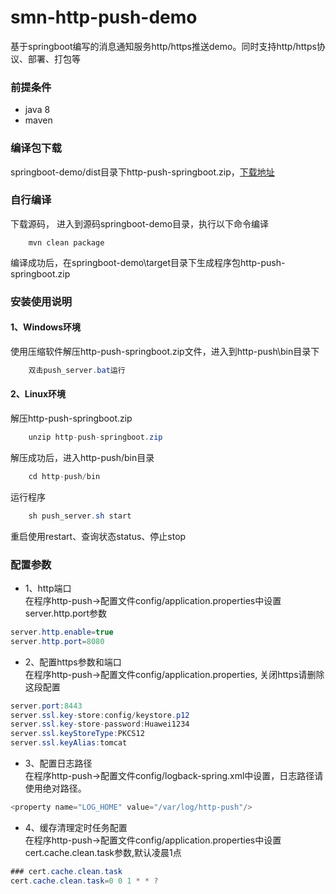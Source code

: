 # smn-http-push-demo
基于springboot编写的消息通知服务http/https推送demo。同时支持http/https协议、部署、打包等

### 前提条件
+ java 8
+ maven

### 编译包下载
springboot-demo/dist目录下http-push-springboot.zip，[下载地址](https://github.com/SimpleMessageNotification/smn-http-push-demo/raw/master/springboot-demo/dist/http-push-springboot.zip)

### 自行编译
下载源码， 进入到源码springboot-demo目录，执行以下命令编译
```$java
    mvn clean package
```
编译成功后，在springboot-demo\target目录下生成程序包http-push-springboot.zip

### 安装使用说明
#### 1、Windows环境
使用压缩软件解压http-push-springboot.zip文件，进入到http-push\bin目录下
```java
    双击push_server.bat运行
```

#### 2、Linux环境
解压http-push-springboot.zip
```java
    unzip http-push-springboot.zip
```
解压成功后，进入http-push/bin目录
```java
    cd http-push/bin
```
运行程序
```java
    sh push_server.sh start
```
重启使用restart、查询状态status、停止stop

### 配置参数 
+ 1、http端口   
 在程序http-push->配置文件config/application.properties中设置server.http.port参数
 ```java
server.http.enable=true
server.http.port=8080
```
 
+ 2、配置https参数和端口  
 在程序http-push->配置文件config/application.properties, 关闭https请删除这段配置
```java
server.port:8443
server.ssl.key-store:config/keystore.p12
server.ssl.key-store-password:Huawei1234
server.ssl.keyStoreType:PKCS12
server.ssl.keyAlias:tomcat
```
+ 3、配置日志路径   
在程序http-push->配置文件config/logback-spring.xml中设置，日志路径请使用绝对路径。
```java
<property name="LOG_HOME" value="/var/log/http-push"/>
```

+ 4、缓存清理定时任务配置  
在程序http-push->配置文件config/application.properties中设置cert.cache.clean.task参数,默认凌晨1点
```java
### cert.cache.clean.task
cert.cache.clean.task=0 0 1 * * ?
```
